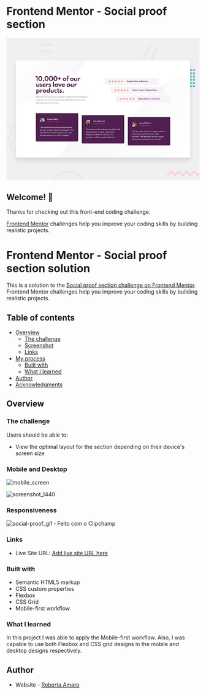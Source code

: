 # Frontend Mentor - Social proof section

![Design preview for the Social proof section coding challenge](./design/desktop-preview.jpg)

## Welcome! 👋

Thanks for checking out this front-end coding challenge.

[Frontend Mentor](https://www.frontendmentor.io) challenges help you improve your coding skills by building realistic projects.
# Frontend Mentor - Social proof section solution

This is a solution to the [Social proof section challenge on Frontend Mentor](https://www.frontendmentor.io/challenges/social-proof-section-6e0qTv_bA). Frontend Mentor challenges help you improve your coding skills by building realistic projects. 

## Table of contents

- [Overview](#overview)
  - [The challenge](#the-challenge)
  - [Screenshot](#screenshot)
  - [Links](#links)
- [My process](#my-process)
  - [Built with](#built-with)
  - [What I learned](#what-i-learned)
- [Author](#author)
- [Acknowledgments](#acknowledgments)



## Overview

### The challenge

Users should be able to:

- View the optimal layout for the section depending on their device's screen size


### Mobile and Desktop

![mobile_screen](https://user-images.githubusercontent.com/102549776/163729475-66ff6683-cf1a-43d0-8ac4-17c09a7081ff.gif)



![screenshot_1440](https://user-images.githubusercontent.com/102549776/163729516-a9c9d28e-41c4-4bf0-9958-0c784e4d4003.png)


### Responsiveness

![social-proof_gif ‐ Feito com o Clipchamp](https://user-images.githubusercontent.com/102549776/163729208-c5e7907d-4ca4-47b8-ac26-cd5e515eeb18.gif)



### Links


- Live Site URL: [Add live site URL here](https://robs-am.github.io/social-proof-section/)



### Built with

- Semantic HTML5 markup
- CSS custom properties
- Flexbox
- CSS Grid
- Mobile-first workflow



### What I learned

In this project I was able to apply the Mobile-first workflow. Also, I was capable to use both Flexbox and CSS grid designs in the mobile and desktop designs respectively.



## Author

- Website - [Roberta Amaro](https://github.com/robs-am)




